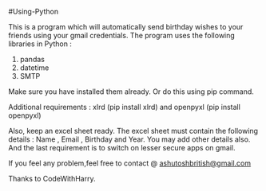 #Using-Python

This is a program which will automatically send birthday wishes to your friends using your gmail credentials.
The program uses the following libraries in Python :

1. pandas
2. datetime
3. SMTP

Make sure you have installed them already.
Or do this using pip command.

Additional requirements : xlrd (pip install xlrd) and openpyxl (pip install openpyxl)

Also, keep an excel sheet ready. The excel sheet must contain the following details : Name , Email , Birthday and Year. You may add other details also.
And the last requirement is to switch on lesser secure apps on gmail.

If you feel any problem,feel free to contact @ ashutoshbritish@gmail.com

Thanks to CodeWithHarry.
